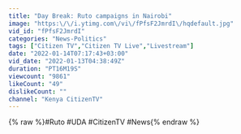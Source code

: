 ```yaml
---
title: "Day Break: Ruto campaigns in Nairobi"
image: "https:\/\/i.ytimg.com\/vi\/fPfsF2JmrdI\/hqdefault.jpg"
vid_id: "fPfsF2JmrdI"
categories: "News-Politics"
tags: ["Citizen TV","Citizen TV Live","Livestream"]
date: "2022-01-14T07:17:43+03:00"
vid_date: "2022-01-13T04:38:49Z"
duration: "PT16M19S"
viewcount: "9861"
likeCount: "49"
dislikeCount: ""
channel: "Kenya CitizenTV"
---
```

{% raw %}#Ruto #UDA #CitizenTV #News{% endraw %}
